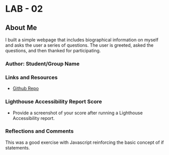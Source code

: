 # LAB - 02

## About Me

I built a simple webpage that includes biographical information on myself and asks the user a series of questions. The user is greeted, asked the questions, and then thanked for participating.

### Author: Student/Group Name

### Links and Resources

* [Github Repo](https://github.com/tbsharkey/About-Me)

### Lighthouse Accessibility Report Score

* Provide a screenshot of your score after running a Lighthouse Accessibility report.

### Reflections and Comments

This was a good exercise with Javascript reinforcing the basic concept of if statements. 